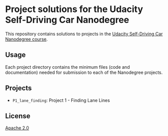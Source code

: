 # Project solutions for the Udacity Self-Driving Car Nanodegree

This repository contains solutions to projects in the [Udacity Self-Driving Car Nanodegree course](https://www.udacity.com/course/self-driving-car-engineer-nanodegree--nd013).

## Usage
Each project directory contains the minimum files (code and documentation) needed for submission to each of the Nanodegree projects.

## Projects
- `P1_lane_finding`: Project 1 - Finding Lane Lines

## License
[Apache 2.0](./LICENSE)



